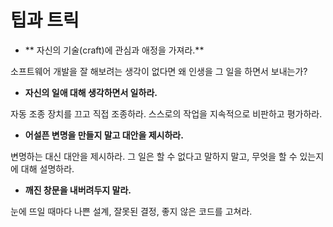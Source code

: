 # 팁과 트릭


* ** 자신의 기술(craft)에 관심과 애정을 가져라.**

 소프트웨어 개발을 잘 해보려는 생각이 없다면 왜 인생을 그 일을 하면서 보내는가?

* **자신의 일애 대해 생각하면서 일하라.**

 자동 조종 장치를 끄고 직접 조종하라. 스스로의 작업을 지속적으로 비판하고 평가하라.

* **어설픈 변명을 만들지 말고 대안을 제시하라.**

 변명하는 대신 대안을 제시하라. 그 일은 할 수 없다고 말하지 말고, 무엇을 할 수 있는지에 대해 설명하라.
 
* **깨진 창문을 내버려두지 말라.**

 눈에 뜨일 때마다 나쁜 설계, 잘못된 결정, 좋지 않은 코드를 고쳐라.